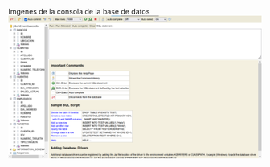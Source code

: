 Imgenes de la consola de la base de datos
![alt text](https://raw.githubusercontent.com/MasMat2/BancoCDIS/Evidencia9/src/main/resources/static/evidence.png?raw=true)